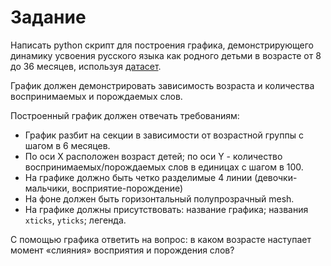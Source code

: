 # Задание

Написать python скрипт для построения графика, демонстрирующего динамику усвоения русского языка как родного детьми в возрасте от 8 до 36 месяцев, используя [датасет](https://drive.google.com/file/d/15ZC-DWOAzk50aZ2fifzx_gexclVrufg3/view?usp=sharing).

График должен демонстрировать зависимость возраста и количества воспринимаемых и порождаемых слов.

Построенный график должен отвечать требованиям:
- График разбит на секции в зависимости от возрастной группы с шагом в 6 месяцев.
- По оси Х расположен возраст детей; по оси Y - количество воспринимаемых/порождаемых слов в единицах с шагом в 100.
- На графике должно быть четко разделимые 4 линии (девочки-мальчики, восприятие-порождение)
- На фоне должен быть горизонтальный полупрозрачный mesh.
- На графике должны присутствовать: название графика; названия ```xticks```, ```yticks```; легенда.

С помощью графика ответить на вопрос: в каком возрасте наступает момент «слияния» восприятия и порождения слов?
